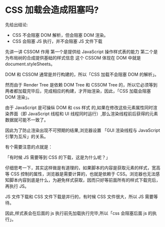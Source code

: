 # CSS 加载会造成阻塞吗?

先给出结论:

- CSS 不会阻塞 DOM 解析，但会阻塞 DOM 渲染。
- CSS 会阻塞 JS 执行，并不会阻塞 JS 文件下载

先讲一讲 CSSOM 作用
第一个是提供给 JavaScript 操作样式表的能力
第二个是为布局树的合成提供基础的样式信息
这个 CSSOM 体现在 DOM 中就是 document.styleSheets。

DOM 和 CSSOM 通常是并行构建的，所以「CSS 加载不会阻塞 DOM 的解析」。

然而由于 Render Tree 是依赖 DOM Tree 和 CSSOM Tree 的，所以它必须等到两者都加载完毕后，完成相应的构建，才开始渲染，因此，「CSS 加载会阻塞 DOM 渲染」。

由于 JavaScript 是可操纵 DOM 和 css 样式 的,如果在修改这些元素属性同时渲染界面（即 JavaScript 线程和 UI 线程同时运行）,那么渲染线程前后获得的元素数据就可能不一致了。

因此为了防止渲染出现不可预期的结果,浏览器设置 「GUI 渲染线程与 JavaScript 引擎为互斥」的关系。

有个需要注意的点就是：

「有时候 JS 需要等到 CSS 的下载，这是为什么呢？」

仔细思考一下，其实这样做是有道理的，如果脚本的内容是获取元素的样式，宽高等 CSS 控制的属性，浏览器是需要计算的，也就是依赖于 CSS。浏览器也无法感知脚本内容到底是什么，为避免样式获取，因而只好等前面所有的样式下载完后，再执行 JS。

JS 文件下载和 CSS 文件下载是并行的，有时候 CSS 文件很大，所以 JS 需要等待。

因此,样式表会在后面的 js 执行前先加载执行完毕,所以「css 会阻塞后面 js 的执行」。
